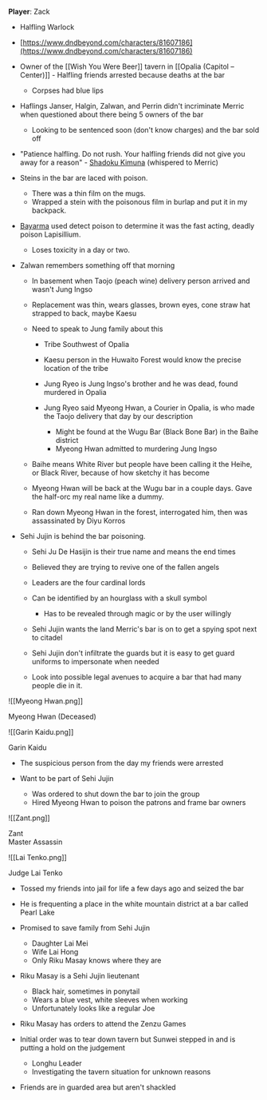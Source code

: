 **Player**: Zack
- Halfling Warlock
- [https://www.dndbeyond.com/characters/81607186](https://www.dndbeyond.com/characters/81607186)
- Owner of the [[Wish You Were Beer]] tavern in [[Opalia (Capitol – Center)]] - Halfling friends arrested because deaths at the bar
    
    - Corpses had blue lips
- Haflings Janser, Halgin, Zalwan, and Perrin didn't incriminate Merric when questioned about there being 5 owners of the bar
    
    - Looking to be sentenced soon (don't know charges) and the bar sold off
- "Patience halfling. Do not rush. Your halfling friends did not give you away for a reason" - [Shadoku Kimuna](Shodaku%20Kimuna) (whispered to Merric)
- Steins in the bar are laced with poison.
    
    - There was a thin film on the mugs.
    - Wrapped a stein with the poisonous film in burlap and put it in my backpack.
- [Bayarma](Bayarma%20(Paladin)) used detect poison to determine it was the fast acting, deadly poison Lapisillium.
    
    - Loses toxicity in a day or two.
- Zalwan remembers something off that morning
    
    - In basement when Taojo (peach wine) delivery person arrived and wasn't Jung Ingso
    - Replacement was thin, wears glasses, brown eyes, cone straw hat strapped to back, maybe Kaesu
    - Need to speak to Jung family about this
        
        - Tribe Southwest of Opalia
        - Kaesu person in the Huwaito Forest would know the precise location of the tribe
        - Jung Ryeo is Jung Ingso's brother and he was dead, found murdered in Opalia
        - Jung Ryeo said Myeong Hwan, a Courier in Opalia, is who made the Taojo delivery that day by our description
            
            - Might be found at the Wugu Bar (Black Bone Bar) in the Baihe district
            - Myeong Hwan admitted to murdering Jung Ingso
    - Baihe means White River but people have been calling it the Heihe, or Black River, because of how sketchy it has become
    - Myeong Hwan will be back at the Wugu bar in a couple days. Gave the half-orc my real name like a dummy.
    - Ran down Myeong Hwan in the forest, interrogated him, then was assassinated by Diyu Korros
      
    
- Sehi Jujin is behind the bar poisoning.
    
    - Sehi Ju De Hasijin is their true name and means the end times
    - Believed they are trying to revive one of the fallen angels
    - Leaders are the four cardinal lords
    - Can be identified by an hourglass with a skull symbol
        
        - Has to be revealed through magic or by the user willingly
    - Sehi Jujin wants the land Merric's bar is on to get a spying spot next to citadel
    - Sehi Jujin don't infiltrate the guards but it is easy to get guard uniforms to impersonate when needed
    - Look into possible legal avenues to acquire a bar that had many people die in it.
   

![[Myeong Hwan.png]]

Myeong Hwan (Deceased)

![[Garin Kaidu.png]]

Garin Kaidu

- The suspicious person from the day my friends were arrested
- Want to be part of Sehi Jujin
    
    - Was ordered to shut down the bar to join the group
    - Hired Myeong Hwan to poison the patrons and frame bar owners

![[Zant.png]]

Zant  
Master Assassin

![[Lai Tenko.png]]  

Judge Lai Tenko

- Tossed my friends into jail for life a few days ago and seized the bar
- He is frequenting a place in the white mountain district at a bar called Pearl Lake
- Promised to save family from Sehi Jujin
    
    - Daughter Lai Mei
    - Wife Lai Hong
    - Only Riku Masay knows where they are
- Riku Masay is a Sehi Jujin lieutenant
    
    - Black hair, sometimes in ponytail
    - Wears a blue vest, white sleeves when working
    - Unfortunately looks like a regular Joe
- Riku Masay has orders to attend the Zenzu Games
- Initial order was to tear down tavern but Sunwei stepped in and is putting a hold on the judgement
    
    - Longhu Leader
    - Investigating the tavern situation for unknown reasons
- Friends are in guarded area but aren't shackled
